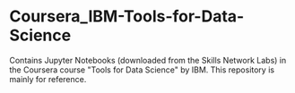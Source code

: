 # Coursera_IBM-Tools-for-Data-Science
Contains Jupyter Notebooks (downloaded from the Skills Network Labs) in the Coursera course "Tools for Data Science" by IBM. This repository is mainly for reference.
